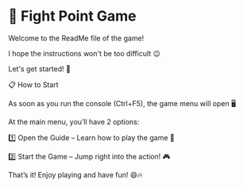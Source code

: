 # 🥊 Fight Point Game

Welcome to the ReadMe file of the game!

I hope the instructions won't be too difficult 😉

Let's get started! 🚀


📋 How to Start

As soon as you run the console (Ctrl+F5), the game menu will open 🖥️

At the main menu, you’ll have 2 options:


1️⃣ Open the Guide – Learn how to play the game 📖

2️⃣ Start the Game – Jump right into the action! 🎮


That’s it!
Enjoy playing and have fun! 😄🔥

